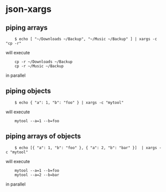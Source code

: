 # json-xargs

## piping arrays
```
    $ echo [ "~/Downloads ~/Backup", "~/Music ~/Backup" ] | xargs -c "cp -r"
```
will execute
```
    cp -r ~/Downloads ~/Backup
    cp -r ~/Music ~/Backup
```
in parallel

## piping objects
```
    $ echo { "a": 1, "b": "foo" } | xargs -c "mytool"
```
will execute
```
    mytool --a=1 --b=foo
```

## piping arrays of objects
```
    $ echo [{ "a": 1, "b": "foo" }, { "a": 2, "b": "bar" }]  | xargs -c "mytool"
```
will execute
```
    mytool --a=1 --b=foo
    mytool --a=2 --b=bar
```
in parallel